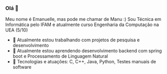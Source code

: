 ### Olá 👋
Meu nome é Emanuelle, mas pode me chamar de Manu :) Sou Técnica em Informática pelo IFAM e atualmente curso Engenharia da Computação na UEA (5/10)
- 🔭 Atualmente estou trabalhando com projetos de pesquisa e desenvolvimento 
- 🌱 Atualmente estou aprendendo desenvolvimento backend com spring boot e Processamento de Linguagem Natural
- 👯 Tecnologias e atuações: C, C++, Java, Python, Testes manuais de software
